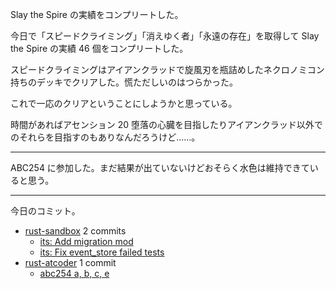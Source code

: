 Slay the Spire の実績をコンプリートした。

今日で「スピードクライミング」「消えゆく者」「永遠の存在」を取得して Slay the Spire の実績 46 個をコンプリートした。

スピードクライミングはアイアンクラッドで旋風刃を瓶詰めしたネクロノミコン持ちのデッキでクリアした。慌ただしいのはつらかった。

これで一応のクリアということにしようかと思っている。

時間があればアセンション 20 堕落の心臓を目指したりアイアンクラッド以外でのそれらを目指すのもありなんだろうけど……。

---

ABC254 に参加した。まだ結果が出ていないけどおそらく水色は維持できていると思う。

---

今日のコミット。

- [rust-sandbox](https://github.com/bouzuya/rust-sandbox) 2 commits
  - [its: Add migration mod](https://github.com/bouzuya/rust-sandbox/commit/8ecdfb4c27f4ebdc87a1355198f427d819cb40e9)
  - [its: Fix event_store failed tests](https://github.com/bouzuya/rust-sandbox/commit/35fc05a7aec1bb9ba0ff56748a370a286578c103)
- [rust-atcoder](https://github.com/bouzuya/rust-atcoder) 1 commit
  - [abc254 a, b, c, e](https://github.com/bouzuya/rust-atcoder/commit/795b693e35fba058771dffb2252ac8245cf38a5c)
